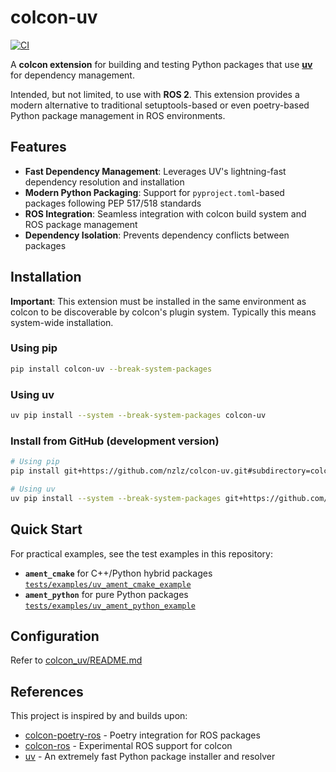 # colcon-uv

[![CI](https://github.com/nzlz/colcon-uv/actions/workflows/ci.yml/badge.svg)](https://github.com/nzlz/colcon-uv/actions/workflows/ci.yml)

A **colcon extension** for building and testing Python packages that use **[uv](https://github.com/astral-sh/uv)** for dependency management.

Intended, but not limited, to use with **ROS 2**. This extension provides a modern alternative to traditional setuptools-based or even poetry-based Python package management in ROS environments.

## Features

- **Fast Dependency Management**: Leverages UV's lightning-fast dependency resolution and installation
- **Modern Python Packaging**: Support for `pyproject.toml`-based packages following PEP 517/518 standards
- **ROS Integration**: Seamless integration with colcon build system and ROS package management
- **Dependency Isolation**: Prevents dependency conflicts between packages

## Installation

**Important**: This extension must be installed in the same environment as colcon to be discoverable by colcon's plugin system. Typically this means system-wide installation.

### Using pip

```bash
pip install colcon-uv --break-system-packages
```

### Using uv

```bash
uv pip install --system --break-system-packages colcon-uv
```

### Install from GitHub (development version)

```bash
# Using pip
pip install git+https://github.com/nzlz/colcon-uv.git#subdirectory=colcon_uv --break-system-packages

# Using uv
uv pip install --system --break-system-packages git+https://github.com/nzlz/colcon-uv.git#subdirectory=colcon_uv
```

## Quick Start

For practical examples, see the test examples in this repository:

- **`ament_cmake`** for C++/Python hybrid packages [`tests/examples/uv_ament_cmake_example`](tests/examples/uv_ament_cmake_example/pyproject.toml)
- **`ament_python`** for pure Python packages [`tests/examples/uv_ament_python_example`](tests/examples/uv_ament_python_example/pyproject.toml)

## Configuration

Refer to [colcon_uv/README.md](colcon_uv/README.md#configuration)

## References

This project is inspired by and builds upon:

- [colcon-poetry-ros](https://github.com/UrbanMachine/colcon-poetry-ros) - Poetry integration for ROS packages
- [colcon-ros](https://github.com/colcon/colcon-ros/tree/colcon-python-project) - Experimental ROS support for colcon
- [uv](https://github.com/astral-sh/uv) - An extremely fast Python package installer and resolver
